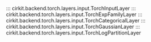 ::: cirkit.backend.torch.layers.input.TorchInputLayer
::: cirkit.backend.torch.layers.input.TorchExpFamilyLayer
::: cirkit.backend.torch.layers.input.TorchCategoricalLayer
::: cirkit.backend.torch.layers.input.TorchGaussianLayer
::: cirkit.backend.torch.layers.input.TorchLogPartitionLayer

